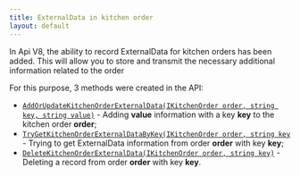 ```yaml
---
title: ExternalData in kitchen order
layout: default
---
```


In Api V8, the ability to record ExternalData for kitchen orders has been added. This will allow you to store and transmit the necessary additional information related to the order 

For this purpose, 3 methods were created in the API:

- [`AddOrUpdateKitchenOrderExternalData(IKitchenOrder order, string key, string value)`](https://syrve.github.io/front.api.sdk/v8/html/M_Resto_Front_Api_IOperationService_AddOrUpdateKitchenOrderExternalData.htm) - Adding __value__ information with a key __key__ to the kitchen order __order__;
- [`TryGetKitchenOrderExternalDataByKey(IKitchenOrder order, string key`](https://syrve.github.io/front.api.sdk/v8/html/M_Resto_Front_Api_IOperationService_TryGetKitchenOrderExternalDataByKey.htm) - Trying to get ExternalData information from order __order__ with key __key__;
- [`DeleteKitchenOrderExternalData(IKitchenOrder order, string key)`](https://syrve.github.io/front.api.sdk/v8/html/M_Resto_Front_Api_IOperationService_DeleteKitchenOrderExternalData.htm) - Deleting a record from order __order__ with key __key__.